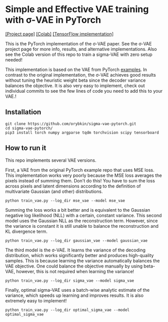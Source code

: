 # Simple and Effective VAE training with σ-VAE in PyTorch

[[Project page]](https://orybkin.github.io/sigma-vae/) [[Colab]](https://colab.research.google.com/drive/1mQr1SkiSQLhCSsVaj4R7XLcinknwHiV8?usp=sharing) [[TensorFlow implementation]](https://github.com/orybkin/sigma-vae-tensorflow) 

This is the PyTorch implementation of the σ-VAE paper. See the σ-VAE project page for more info, results, and alternative
 implementations. Also see the Colab version of this repo to train a sigma-VAE with zero setup needed!

This implementation is based on the VAE from PyTorch [examples](https://github.com/pytorch/examples/blob/master/vae/main.py). In contrast to the original implementation,  the σ-VAE 
achieves good results without tuning the heuristic weight beta since the decoder variance balances the objective. 
It is also very easy to implement, check out individual commits to see the few lines of code you need to add this to your VAE.!

## Installation
```
git clone https://github.com/orybkin/sigma-vae-pytorch.git
cd sigma-vae-pytorch/
pip3 install torch numpy argparse tqdm torchvision scipy tensorboard
```

## How to run it 

This repo implements several VAE versions.

First, a VAE from the original PyTorch example repo that uses MSE loss. This implementation works very poorly because
the MSE loss averages the pixels instead of summing them. Don't do this! You have to sum the loss across pixels and
latent dimensions according to the definition of multivariate Gaussian (and other) distributions.
```
python train_vae.py --log_dir mse_vae --model mse_vae
```

Summing the loss works a bit better and is equivalent to the Gaussian negative log likelihood (NLL) with a certain, constant 
variance. This second model uses the Gaussian NLL as the reconstruction term. However, since the variance is constant
it is still unable to balance the reconstruction and KL divergence term.
```
python train_vae.py --log_dir gaussian_vae --model gaussian_vae
```

The third model is the σ-VAE. It learns the variance of the decoding distribution, which works significantly better and produces
high-quality samples. This is because learning the variance automatically balances the VAE objective. One could balance 
the objective manually by using beta-VAE, however, this is not required when learning the variance!
```
python train_vae.py --log_dir sigma_vae --model sigma_vae
```

Finally, optimal sigma-VAE uses a batch-wise analytic estimate of the variance, which speeds up learning and improves results.
It is also extremely easy to implement! 
```
python train_vae.py --log_dir optimal_sigma_vae --model optimal_sigma_vae
```

